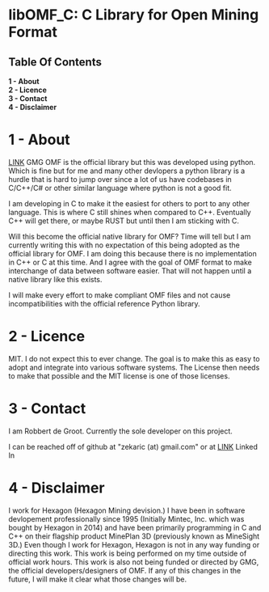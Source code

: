 
# libOMF_C: C Library for Open Mining Format


## Table Of Contents

**1 - About**<br />
**2 - Licence**<br />
**3 - Contact**<br />
**4 - Disclaimer**<br />

# 1 - About


[LINK](https://github.com/gmggroup/omf) GMG OMF is the official library but this was developed using python. Which is fine but for me and many other devlopers a python library is a hurdle that is hard to jump over since a lot of us have codebases in C/C++/C# or other similar language where python is not a good fit.

I am developing in C to make it the easiest for others to port to any other language. This is where C still shines when compared to C++. Eventually C++ will get there, or maybe RUST but until then I am sticking with C.

Will this become the official native library for OMF? Time will tell but I am currently writing this with no expectation of this being adopted as the official library for OMF. I am doing this because there is no implementation in C++ or C at this time. And I agree with the goal of OMF format to make interchange of data between software easier. That will not happen until a native library like this exists.

I will make every effort to make compliant OMF files and not cause incompatibilities with the official reference Python library.

# 2 - Licence


MIT.  I do not expect this to ever change. The goal is to make this as easy to adopt and integrate into various software systems. The License then needs to make that possible and the MIT license is one of those licenses.

# 3 - Contact


I am Robbert de Groot.  Currently the sole developer on this project.

I can be reached off of github at "zekaric (at) gmail.com" or at [LINK](www.linkedin.com/in/zekaric) Linked In

# 4 - Disclaimer


I work for Hexagon (Hexagon Mining devision.) I have been in software devlopement professionally since 1995 (Initially Mintec, Inc. which was bought by Hexagon in 2014) and have been primarily programming in C and C++ on their flagship product MinePlan 3D (previously known as MineSight 3D.)  Even though I work for Hexagon, Hexagon is not in any way funding or directing this work.  This work is being performed on my time outside of official work hours.  This work is also not being funded or directed by GMG, the official developers/designers of OMF.  If any of this changes in the future, I will make it clear what those changes will be.
